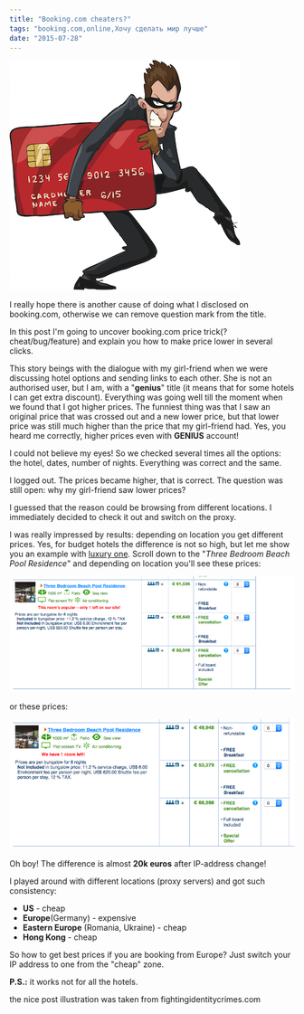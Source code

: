 ```yaml
---
title: "Booking.com cheaters?"
tags: "booking.com,online,Хочу сделать мир лучше"
date: "2015-07-28"
---
```


![money-cheater](images/credit-card-fraud.png)

I really hope there is another cause of doing what I disclosed on booking.com, otherwise we can remove question mark from the title.

In this post I'm going to uncover booking.com price trick(?cheat/bug/feature) and explain you how to make price lower in several clicks.

This story beings with the dialogue with my girl-friend when we were discussing hotel options and sending links to each other. She is not an authorised user, but I am, with a "**genius**" title (it means that for some hotels I can get extra discount). Everything was going well till the moment when we found that I got higher prices. The funniest thing was that I saw an original price that was crossed out and a new lower price, but that lower price was still much higher than the price that my girl-friend had. Yes, you heard me correctly, higher prices even with **GENIUS** account!

I could not believe my eyes! So we checked several times all the options: the hotel, dates, number of nights. Everything was correct and the same.

I logged out. The prices became higher, that is correct. The question was still open: why my girl-friend saw lower prices?

I guessed that the reason could be browsing from different locations. I immediately decided to check it out and switch on the proxy.

I was really impressed by results: depending on location you get different prices. Yes, for budget hotels the difference is not so high, but let me show you an example with [luxury one](https://www.booking.com/hotel/mv/anantara-kihavah-villas-maldives.html?checkin=2015-11-09&checkout=2015-11-15). Scroll down to the "_Three Bedroom Beach Pool Residence_" and depending on location you'll see these prices:

![booking cheaters](images/Screenshot-2015-07-26-22.39.39.png)

or these prices:

![booking cheaters 2 ](images/Screenshot-2015-07-26-22.41.46.png)

Oh boy! The difference is almost **20k euros** after IP-address change!

I played around with different locations (proxy servers) and got such consistency:

- **US** - cheap
- **Europe**(Germany) - expensive
- **Eastern Europe** (Romania, Ukraine) - cheap
- **Hong Kong** - cheap

So how to get best prices if you are booking from Europe? Just switch your IP address to one from the "cheap" zone.

**P.S.:** it works not for all the hotels.

the nice post illustration was taken from fightingidentitycrimes.com
